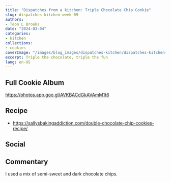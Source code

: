 ```yaml
---
title: "Dispatches from a kitchen: Triple Chocolate Chip Cookie"
slug: dispatches-kitchen-week-09
authors:
- Teon L Brooks
date: "2024-03-04"
categories:
- kitchen
collections:
- cookies
coverImage: "/images/blog_images/dispatches-kitchen/dispatches-kitchen-week-09.jpg"
excerpt: Triple the chocolate, triple the fun
lang: en-US
---
```


<script> import Callout from '$lib/components/Callout.svelte'; </script>

<Callout>
<h2>Full Cookie Album</h2>

<https://photos.app.goo.gl/AVKBACdGkAVAmM1t6>
</Callout>

## Recipe

- https://sallysbakingaddiction.com/double-chocolate-chip-cookies-recipe/

## Social

<div>
    <span id="teonbrooks.com-3kn5b5q5qpu2n"></span>
    <script src="https://assets.bluesky.lol/js/b1.js" data-handle="teonbrooks.com" data-skeet="3kn5b5q5qpu2n"></script>
</div>

## Commentary

I used a mix of semi-sweet and dark chocolate chips.
